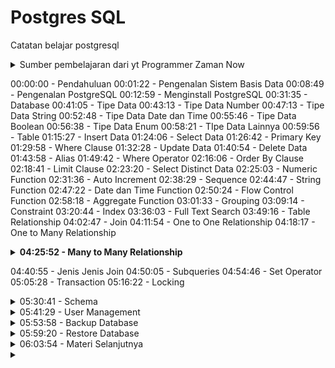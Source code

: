 # Postgres SQL

Catatan belajar postgresql 
<details> 
<summary> Sumber pembelajaran dari yt Programmer Zaman Now  </summary>

https://youtu.be/iEeveYoD0SA?si=wGV7oYYJ0rdBuUWG

</details>

00:00:00 - Pendahuluan
00:01:22 - Pengenalan Sistem Basis Data
00:08:49 - Pengenalan PostgreSQL
00:12:59 - Menginstall PostgreSQL
00:31:35 - Database
00:41:05 - Tipe Data
00:43:13 - Tipe Data Number
00:47:13 - Tipe Data String
00:52:48 - Tipe Data Date dan Time
00:55:46 - Tipe Data Boolean
00:56:38 - Tipe Data Enum
00:58:21 - TIpe Data Lainnya
00:59:56 - Table
01:15:27 - Insert Data
01:24:06 - Select Data
01:26:42 - Primary Key
01:29:58 - Where Clause
01:32:28 - Update Data
01:40:54 - Delete Data
01:43:58 - Alias
01:49:42 - Where Operator
02:16:06 - Order By Clause
02:18:41 - Limit Clause
02:23:20 - Select Distinct Data
02:25:03 - Numeric Function
02:31:36 - Auto Increment
02:38:29 - Sequence
02:44:47 - String Function
02:47:22 - Date dan Time Function
02:50:24 - Flow Control Function
02:58:18 - Aggregate Function
03:01:33 - Grouping
03:09:14 - Constraint
03:20:44 - Index
03:36:03 - Full Text Search
03:49:16 - Table Relationship
04:02:47 - Join
04:11:54 - One to One Relationship
04:18:17 - One to Many Relationship

<details> 
<summary  style='font-weight:bold'> 04:25:52 - Many to Many Relationship </summary>

* Many to Many adalah relasi dimana ada relasi antara 2 tabel dimana table pertama bisa punya banyak relasi di table kedua, dan table kedua pun punya banyak relasi di table pertama


* Ini memang sedikit membingungkan, bagaimana caranya bisa relasi kebanyakan secara bolak balik, sedangkan di table kita cuma punya 1 kolom?

* Contoh relasi many to many adalah relasi antara produk dan penjualan, dimana setiap produk bisa dijual berkali kali, dan setiap penjualan bisa untuk lebih dari satu produk
</details>


04:40:55 - Jenis Jenis Join
04:50:05 - Subqueries
04:54:46 - Set Operator
05:05:28 - Transaction
05:16:22 - Locking




<!-- Materi schema -->
<details>
<summary>05:30:41 - Schema </summary>
Di POSTGRESQL terdapat fitur schema, secara default saat membuat  table sebenarnya kita membuat dan menyimpan data table kita di dalam schema public. Gambarannya sama seperti kita menyimpan file-file didalam sebuah folder. 

![diagram schema](./img/diagram_schema.png)

Di Postgresql kita bisa membuat schema sendiri, berikut sql untuk schema: 
```sql 
--melihat current schema  
select current_schema();
show search_path;
-- membuat dan emnghapus schema
create schema contoh;
create schema contoh1;
-- hati-hati bisa menghapus seluruh schema 
drop schema contoh;
drop schema contoh1;
-- pindah schema dari public ke contoh
set search_path to contoh;
```
Dengan adanya schema ini memungkinkan kita untuk membuat 2 tabel dengan nama yang sama disatu database tetapi berbeda schema. Saat kita membuat table otomatis table akan dibuat pada schema yang sedang dipilih ``current_schema``. Maka ketika kita ingin mengakses ataupun melakukan perubahan pada schema lain dari schema yang digunakan, kita bisa menambahkan nama ``nama_schema.nama_table`` di sqlnya. Misalkan :
```sql 
-- current_schema di contoh, ingin melihat table produk di schema public:
select * from public.products;
-- currrent_schema di public, ingin membuat table di schema contoh
create table contoh.products(
	id serial not null,
	name varchar(100) not null,
	primary key(id)
);
-- insert ke products yang ada di schema contoh saat berada di schema public
insert into contoh.products(name)
values  ('iphone'),
        ('Play station');
```
</details>




<!-- materi user management -->
<details>
<summary> 05:41:29 - User Management </summary>
Secara default user utama yang dibuat otomatis saat installasi postgres (nama user linux/mac) itu defaultnya memiliki hak akses super administrator. Proses memanage user hanya bisa dilakukan oleh user yang memiliki hak akses super administrator.

> pro tip: sebaiknya saat menggunakan postgresSQL aplikasi yang dibuat/diproduction, tidak disarankan menggunakan user utama. lebih baik membuat user baru yang khusus untuk tiap aplikasi dan dibatasi hak aksesnya untuk tiap user tersebut.

SQL membuat dan menghapus user, detail perintahnya bisa dilihat [disini](https://www.postgresql.org/docs/current/sql-createrole.html). Contoh sql membuat dan menghapus user:
```sql
-- membuat
create role yusuf;
create role anisa;
-- menghapus
drop role yusuf;
drop role anisa;
```
sql merubah user, detail dokumentasinya bisa dilihat [disini](https://www.postgresql.org/docs/current/sql-alterrole.html). Contoh sql merubah user:
```sql
-- merubah password user 
alter role yusuf login password 'rahasia';
alter role anisa login password 'rahasia';
```
Adapun cara untuk memberikan hak akses pada user yaitu dengan ``grant``, detailnya bisa dilihat [disini](https://www.postgresql.org/docs/current/sql-grant.html). Contoh penggunaan grant:
```sql
-- memberi hak akses update, insert, dan select user "yusuf" pada semua table di schema public
grant insert, update, select on all tables in schema public to yusuf;
-- memberi hak akses menggunakan dan update sequence "guestbooks_id_seq" untuk user "yusuf"
grant usage, select, update on guestbooks_id_seq to yusuf;
-- memberi hak akses insert, update, select user "anisa" pada table customer saja
grant insert, update, select on customer to anisa;
```
</details>



<!-- Materi backup -->
<details>
<summary>05:53:58 - Backup Database </summary>

> Pro tips : ada baiknya kita selalu melakukan backup data secara reguler

Untuk melakukan backup database tidak menggunakan perintah SQL, melainkan menggunakan command postgreSQL, namanya adalah ``pg_dump`` [lebih detailnya](https://www.postgresql.org/docs/current/app-pgdump.html).
```
pg_dump --host=localhost --port=5432 --dbname=belajar --username=yourname --format=plain --file=Users/yourname/backup.sql
```
</details>



<!-- materi restore -->
<details>
<summary>05:59:20 - Restore Database </summary>
Buat database baru dengan nama ``belajar_restore``

```sql 
create database belajar_restore;
```
lalu restore backup sebelumnya backup.sql ke db belajar_restore dengan perintah psql :

```
psql --host=localhost --port=5432 --dbname=belajar_restore --username=yourname --file=Users/yourname/backup.sql 
```
</details>



<!-- materi selanjutnya -->
<details>
<summary> 06:03:54 - Materi Selanjutnya</summary>
Postgresql dah tamat materi selanjutnya:

* postgresql ACID
* postgresql table partitioning
* studi kasus database desing psql
* belajar bahasa pemograman
</details>



<details>
<summary> </summary>
</details>


